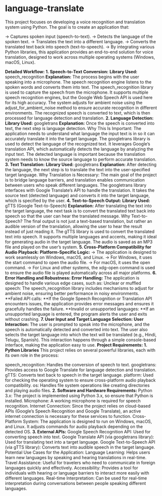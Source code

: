 # language-translate
This project focuses on developing a voice recognition and translation system using Python. The goal is to create an application that:

-> Captures spoken input (speech-to-text).
-> Detects the language of the spoken text.
-> Translates the text into a different language.
-> Converts the translated text back into speech (text-to-speech).
-> By integrating various Python libraries, this application provides an end-to-end solution for voice translation, designed to work across multiple operating systems (Windows, macOS, Linux).

**Detailed Workflow:**
**1. Speech-to-Text Conversion:**
**Library Used:** speech_recognition
**Explanation:**
The process begins with the user speaking into a microphone. The speech recognition engine listens to the spoken words and converts them into text.
The speech_recognition library is used to capture the speech from the microphone. It supports multiple speech recognition engines, but the Google Web Speech API is used here for its high accuracy.
The system adjusts for ambient noise using the adjust_for_ambient_noise method to ensure accurate recognition in different environments.
The recognized speech is converted to text, which is then processed for language detection and translation.
**2. Language Detection:**
**Library Used:** googletrans
**Explanation:**
Once the speech is converted into text, the next step is language detection.
Why This Is Important: The application needs to understand what language the input text is in so it can accurately translate it into the target language.
The googletrans library is used to detect the language of the recognized text. It leverages Google’s translation API, which automatically detects the language by analyzing the input text.
The detected language is important because the translation system needs to know the source language to perform accurate translation.
**3. Text Translation:**
**Library Used:** googletrans
**Explanation:**
After detecting the language, the next step is to translate the text into the user-specified target language.
Why Translation is Necessary: The main goal of the project is to bridge language barriers, and translation enables communication between users who speak different languages.
The googletrans library interfaces with Google Translate’s API to handle the translation. It takes the source text (detected language) and converts it into the target language, which is specified by the user.
**4. Text-to-Speech Output:**
**Library Used:** gTTS (Google Text-to-Speech)
**Explanation:**
After translating the text into the target language, the next task is to convert the translated text back into speech so that the user can hear the translated message.
Why Text-to-Speech? The final output is not just a text-based translation, but rather an audible version of the translation, allowing the user to hear the result instead of just reading it.
The gTTS library is used to convert the translated text into speech. It supports multiple languages and accents, making it ideal for generating audio in the target language.
The audio is saved as an MP3 file and played on the user’s system.
**5. Cross-Platform Compatibility for Audio Playback:**
**Platform-Specific Logic:**
-> The application is designed to work seamlessly on Windows, macOS, and Linux.
-> For Windows, it uses the start command to open the audio file.
-> For macOS, it uses the open command.
-> For Linux and other systems, the xdg-open command is used to ensure the audio file is played automatically across all major platforms.
**6. Error Handling and Robustness:**
**Error Handling:**
The application is designed to handle various edge cases, such as:
Unclear or muffled speech: The speech_recognition library includes mechanisms to adjust for ambient noise, ensuring better performance in noisy environments.
**Failed API calls: **If the Google Speech Recognition or Translation API encounters issues, the application provides error messages and ensures it gracefully handles the failure.
**Invalid or unsupported languages: **If an unsupported language is entered, the program alerts the user and exits without crashing.
**7. User Input and Target Language Selection:**
**User Interaction:**
The user is prompted to speak into the microphone, and the speech is automatically detected and converted into text.
The user also selects the target language into which the text will be translated (e.g., Hindi, Telugu, Spanish).
This interaction happens through a simple console-based interface, making the application easy to use.
**Project Requirements:**
**1. Python Libraries**
This project relies on several powerful libraries, each with its own role in the process:

speech_recognition: Handles the conversion of speech to text.
googletrans: Provides access to Google Translate for language detection and translation.
gTTS: Converts text back to speech in the target language.
platform: Used for checking the operating system to ensure cross-platform audio playback compatibility.
os: Handles file system operations like creating directories and playing audio files.
**2. Software and Hardware Requirements:**
Python 3.x: The project is implemented using Python 3.x, so ensure that Python is installed.
Microphone: A working microphone is required for speech recognition.
Internet Connection: Since the project relies on cloud-based APIs (Google’s Speech Recognition and Google Translate), an active internet connection is necessary for these services to function.
Cross-Platform System: The application is designed to run on Windows, macOS, and Linux. It adjusts commands for audio playback depending on the detected OS.
**3. External APIs:**
Google Speech Recognition API: Used for converting speech into text.
Google Translate API (via googletrans library): Used for translating text into a target language.
Google Text-to-Speech API (via gTTS library): Converts text into audible speech in the target language.
Potential Use Cases for the Application:
Language Learning: Helps users learn new languages by speaking and hearing translations in real-time.
Travel Assistance: Useful for travelers who need to communicate in foreign languages quickly and effectively.
Accessibility: Provides a tool for individuals with hearing or language barriers to interact more easily with different languages.
Real-time Interpretation: Can be used for real-time interpretation during conversations between people speaking different languages.
